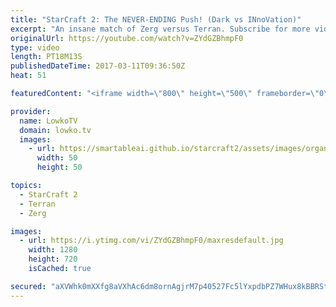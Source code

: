 ```yaml
---
title: "StarCraft 2: The NEVER-ENDING Push! (Dark vs INnoVation)"
excerpt: "An insane match of Zerg versus Terran. Subscribe for more videos: http://lowko.tv/youtube Proxy Barracks vs Proxy Barracks: https://goo.gl/Xy5WW8  INnoVation versus Dark. The game doesn't get much better than this. In this match Dark decides to go for an aggressive upgrade based timing attack, however"
originalUrl: https://youtube.com/watch?v=ZYdGZBhmpF0
type: video
length: PT18M13S
publishedDateTime: 2017-03-11T09:36:50Z
heat: 51

featuredContent: "<iframe width=\"800\" height=\"500\" frameborder=\"0\" src=\"https://www.youtube.com/embed/ZYdGZBhmpF0\" allow=\"accelerometer; autoplay; encrypted-media; gyroscope; picture-in-picture\" allowfullscreen></iframe>"

provider:
  name: LowkoTV
  domain: lowko.tv
  images:
    - url: https://smartableai.github.io/starcraft2/assets/images/organizations/lowko.tv-50x50.jpg
      width: 50
      height: 50

topics:
  - StarCraft 2
  - Terran
  - Zerg

images:
  - url: https://i.ytimg.com/vi/ZYdGZBhmpF0/maxresdefault.jpg
    width: 1280
    height: 720
    isCached: true

secured: "aXVWhk0mXXfg8aVXhAc6dm8ornAgjrM7p40527Fc5lYxpdbPZ7WHux8kBBRStaA4cZyIktggExBg4rywuobGKZHSqmSJBH32+cZn7ZBqbPV48ECN3V5UeTh0C807SCS0KBx+a6rOzuqVkCIPPO7+mY9/i/sBgEPg1KHvhP0Ky0EIjVQmwScQrKcJLdAEPnnEQK1o8NyRHWcgONweS+V798O9hnsAi1W9ZBvdsw7PT6j/qFkqUxI9QkK5Bg8dWFs46tN34S9JXQgbgwzIXlWrsORCIu9OO9jFrs8oPz/WRWcWzcn//zlqZzeTJUM4FxQ5aZLA7KwEQ0U1T/B+pS1pW7Vk4zFURkITHyHB3DhjgVUbkpSnNpYApu3a6bwUQ2URIgc5NStyQBfd9B2GAHFm2/BXjejMMDXwBMJEs1T0YwK1nddn2O1M42DDCpDi1vZT;TorzWo4q1Gq3rxOqL2xMgQ=="
---
```


